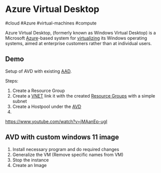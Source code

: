 # Azure Virtual Desktop
#cloud #Azure #virtual-machines #compute 

Azure Virtual Desktop, (formerly known as Windows Virtual Desktop) is a Microsoft [Azure](Azure/Azure.md)-based system for [virtualizing](virtualizing) its Windows operating systems,  aimed at enterprise customers rather than at individual users.




## Demo
Setup of AVD with existing [AAD](Azure/AAD.md).

Steps:
1. Create a Resource Group
2. Create a [VNET](Azure/VNET.md) link it with the created [Resource Groups](Azure/Resource%20Groups.md) with a simple subnet
3. Create a Hostpool under the [AVD](Azure/AVD.md)
4. 

https://www.youtube.com/watch?v=jMAanEp-ugI

## AVD with custom windows 11 image

1. Install necessary program and do required changes
2. Generalize the VM (Remove specific names from VM) 
3. Stop the instance
4. Create an Image 